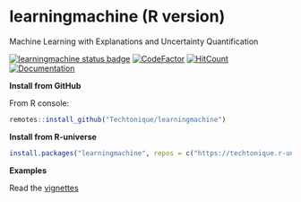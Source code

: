 # learningmachine (R version)

Machine Learning with Explanations and Uncertainty Quantification

[![learningmachine status badge](https://techtonique.r-universe.dev/badges/learningmachine)](https://techtonique.r-universe.dev/learningmachine) [![CodeFactor](https://www.codefactor.io/repository/github/techtonique/learningmachine/badge)](https://www.codefactor.io/repository/github/techtonique/learningmachine) [![HitCount](https://hits.dwyl.com/Techtonique/learningmachine.svg?style=flat-square)](http://hits.dwyl.com/Techtonique/learningmachine) [![Documentation](https://img.shields.io/badge/documentation-is_here-green)](https://techtonique.github.io/learningmachine/)

**Install from GitHub**

From R console:

```R
remotes::install_github("Techtonique/learningmachine")
```

**Install from R-universe**

```R
install.packages("learningmachine", repos = c("https://techtonique.r-universe.dev", "https://cloud.r-project.org"))
```

**Examples**

Read the [vignettes](./vignettes)
